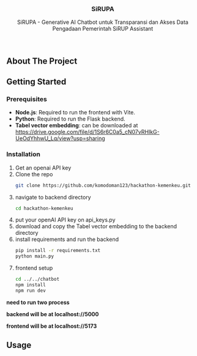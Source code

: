



<!-- PROJECT LOGO -->
<br />
<div align="center">


<h3 align="center">SiRUPA</h3>

  <p align="center">
   SiRUPA - Generative AI Chatbot untuk Transparansi dan Akses Data Pengadaan Pemerintah SiRUP Assistant
    <br />
    <br />
    <br />
  </p>
</div>







<!-- ABOUT THE PROJECT -->
## About The Project



<!-- GETTING STARTED -->
## Getting Started


### Prerequisites

- **Node.js**: Required to run the frontend with Vite.
- **Python**: Required to run the Flask backend.
- **Tabel vector embedding**: can be downloaded at https://drive.google.com/file/d/1S6r6C0a5_cN07vRHIkG-UeOdYhhwU_Lq/view?usp=sharing

### Installation

1. Get an openai API key
2. Clone the repo
   ```sh
   git clone https://github.com/komodoman123/hackathon-kemenkeu.git
   ```
3. navigate to backend directory
    ```sh
    cd hackathon-kemenkeu
    ```
4. put your openAI API key on api_keys.py
5. download and copy the Tabel vector embedding to the backend directory 
6. install requirements and run the backend
   ```sh
   pip install -r requirements.txt
   python main.py
   ```
7. frontend setup
   ```sh
   cd ../../chatbot
   npm install
   npm run dev
   ```
**need to run two process**

**backend will be at localhost://5000**

**frontend will be at localhost://5173**




<!-- USAGE EXAMPLES -->
## Usage




